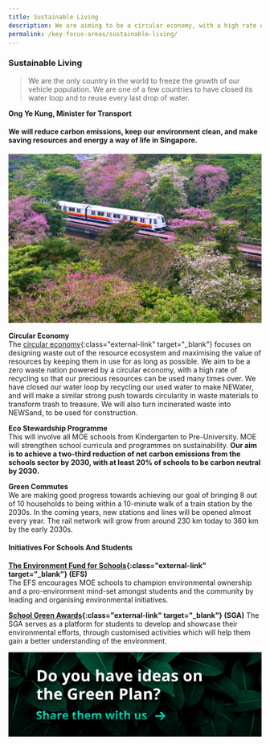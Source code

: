 ```yaml
---
title: Sustainable Living
description: We are aiming to be a circular economy, with a high rate of recycling and reuse. From recycling food to NEWSand, learn how the Singapore Green Plan 2030 will help us become a circular economy. 
permalink: /key-focus-areas/sustainable-living/
---
```


### Sustainable Living

> We are the only country in the world to freeze the growth of our vehicle population. We are one of a few countries to have closed its water loop and to reuse every last drop of water. 

**Ong Ye Kung, Minister for Transport**

#### We will reduce carbon emissions, keep our environment clean, and make saving resources and energy a way of life in Singapore. 

![Sustainable Living](/images/framework/framework_sustainableliving.jpg)

**Circular Economy**  
The [circular economy](https://www.towardszerowaste.gov.sg/zero-waste-masterplan/chapter2/circular-economy/#:~:text=Unlike%20the%20linear%20economy%2C%20the,for%20as%20long%20as%20possible.&text=Adopting%20a%20circular%20economy%20approach,Resiliences%E2%80%9D%20to%20sustain%20Singapore's%20future.){:class="external-link" target="_blank"} focuses on designing waste out of the resource ecosystem and maximising the value of resources by keeping them in use for as long as possible. We aim to be a zero waste nation powered by a circular economy, with a high rate of recycling so that our precious resources can be used many times over. We have closed our water loop by recycling our used water to make NEWater, and will make a similar strong push towards circularity in waste materials to transform trash to treasure. We will also turn incinerated waste into NEWSand, to be used for construction.

**Eco Stewardship Programme**  
This will involve all MOE schools from Kindergarten to Pre-University. MOE will strengthen school curricula and programmes on sustainability. **Our aim is to achieve a two-third reduction of net carbon emissions from the schools sector by 2030, with at least 20% of schools to be carbon neutral by 2030.** 

**Green Commutes**  
We are making good progress towards achieving our goal of bringing 8 out of 10 households to being within a 10-minute walk of a train station by the 2030s. In the coming years, new stations and lines will be opened almost every year. The rail network will grow from around 230 km today to 360 km by the early 2030s.

#### Initiatives For Schools And Students

**[The Environment Fund for Schools](https://www.cgs.gov.sg/docs/default-source/Resources/efs-web-page-contenta34c09d515f061ce946dff0000c37214.pdf){:class="external-link" target="_blank"} (EFS)**  
The EFS encourages MOE schools to champion environmental ownership and a pro-environment mind-set amongst students and the community by leading and organising environmental initiatives. 

**[School Green Awards](https://sec.org.sg/our-programmes/environmental-awards/){:class="external-link" target="_blank"} (SGA)**
The SGA serves as a platform for students to develop and showcase their environmental efforts, through customised activities which will help them gain a better understanding of the environment.

[![Ideas](/images/framework/framework_ideas.jpg)](https://form.gov.sg/6013d365bedd790011bb9c86)